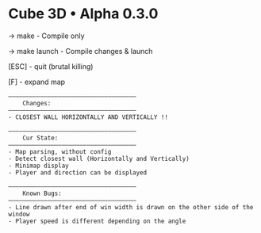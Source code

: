 # Cube 3D • Alpha 0.3.0

-> make - Compile only

-> make launch - Compile changes & launch


[ESC] - quit (brutal killing)

[F] - expand map

	————————————————————————————————————
		Changes:
	————————————————————————————————————
	- CLOSEST WALL HORIZONTALLY AND VERTICALLY !!

    ————————————————————————————————————
		Cur State:
	————————————————————————————————————
	- Map parsing, without config
	- Detect closest wall (Horizontally and Vertically)
	- Minimap display
	- Player and direction can be displayed

	————————————————————————————————————
    	Known Bugs:
	————————————————————————————————————
	- Line drawn after end of win width is drawn on the other side of the window
	- Player speed is different depending on the angle
